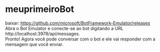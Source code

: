 # meuprimeiroBot
baixar:
https://github.com/microsoft/BotFramework-Emulator/releases  
Abra o Bot Emulator e conecte-se ao bot digitando a URL http://localhost:3978/api/messages.  
Pronto! Agora você pode conversar com o bot e ele vai responder com a mensagem que você enviar.
